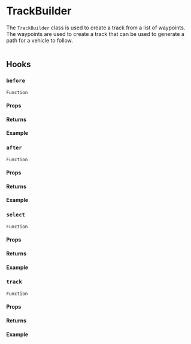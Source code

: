 # TrackBuilder

The `TrackBuilder` class is used to create a track from a list of waypoints. The waypoints are used to create a track that can be used to generate a path for a vehicle to follow.

```typescript title="Signature"

```

## Hooks

### `before`

`Function`

#### Props

#### Returns

#### Example

### `after`

`Function`

#### Props

#### Returns

#### Example

### `select`

`Function`

#### Props

#### Returns

#### Example

### `track`

`Function`

#### Props

#### Returns

#### Example

